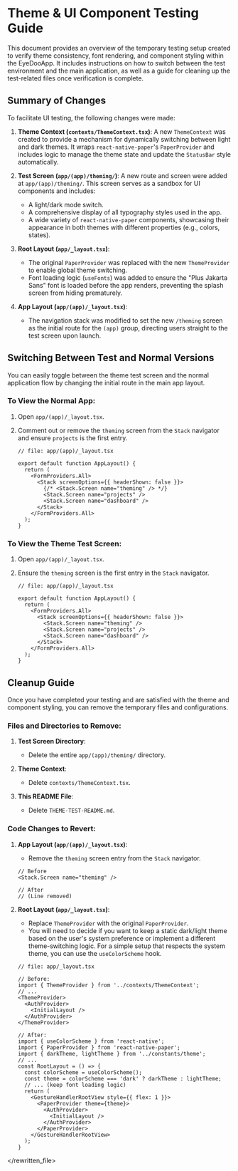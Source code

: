 # Theme & UI Component Testing Guide

This document provides an overview of the temporary testing setup created to verify theme consistency, font rendering, and component styling within the EyeDooApp. It includes instructions on how to switch between the test environment and the main application, as well as a guide for cleaning up the test-related files once verification is complete.

## Summary of Changes

To facilitate UI testing, the following changes were made:

1.  **Theme Context (`contexts/ThemeContext.tsx`)**:
    A new `ThemeContext` was created to provide a mechanism for dynamically switching between light and dark themes. It wraps `react-native-paper`'s `PaperProvider` and includes logic to manage the theme state and update the `StatusBar` style automatically.

2.  **Test Screen (`app/(app)/theming/`)**:
    A new route and screen were added at `app/(app)/theming/`. This screen serves as a sandbox for UI components and includes:
    *   A light/dark mode switch.
    *   A comprehensive display of all typography styles used in the app.
    *   A wide variety of `react-native-paper` components, showcasing their appearance in both themes with different properties (e.g., colors, states).

3.  **Root Layout (`app/_layout.tsx`)**:
    *   The original `PaperProvider` was replaced with the new `ThemeProvider` to enable global theme switching.
    *   Font loading logic (`useFonts`) was added to ensure the "Plus Jakarta Sans" font is loaded before the app renders, preventing the splash screen from hiding prematurely.

4.  **App Layout (`app/(app)/_layout.tsx`)**:
    *   The navigation stack was modified to set the new `/theming` screen as the initial route for the `(app)` group, directing users straight to the test screen upon launch.

## Switching Between Test and Normal Versions

You can easily toggle between the theme test screen and the normal application flow by changing the initial route in the main app layout.

### To View the Normal App:

1.  Open `app/(app)/_layout.tsx`.
2.  Comment out or remove the `theming` screen from the `Stack` navigator and ensure `projects` is the first entry.

    ```tsx
    // file: app/(app)/_layout.tsx

    export default function AppLayout() {
      return (
        <FormProviders.All>
          <Stack screenOptions={{ headerShown: false }}>
            {/* <Stack.Screen name="theming" /> */}
            <Stack.Screen name="projects" />
            <Stack.Screen name="dashboard" />
          </Stack>
        </FormProviders.All>
      );
    }
    ```

### To View the Theme Test Screen:

1.  Open `app/(app)/_layout.tsx`.
2.  Ensure the `theming` screen is the first entry in the `Stack` navigator.

    ```tsx
    // file: app/(app)/_layout.tsx

    export default function AppLayout() {
      return (
        <FormProviders.All>
          <Stack screenOptions={{ headerShown: false }}>
            <Stack.Screen name="theming" />
            <Stack.Screen name="projects" />
            <Stack.Screen name="dashboard" />
          </Stack>
        </FormProviders.All>
      );
    }
    ```

## Cleanup Guide

Once you have completed your testing and are satisfied with the theme and component styling, you can remove the temporary files and configurations.

### Files and Directories to Remove:

1.  **Test Screen Directory**:
    *   Delete the entire `app/(app)/theming/` directory.

2.  **Theme Context**:
    *   Delete `contexts/ThemeContext.tsx`.

3.  **This README File**:
    *   Delete `THEME-TEST-README.md`.

### Code Changes to Revert:

1.  **App Layout (`app/(app)/_layout.tsx`)**:
    *   Remove the `theming` screen entry from the `Stack` navigator.

    ```tsx
    // Before
    <Stack.Screen name="theming" />

    // After
    // (Line removed)
    ```

2.  **Root Layout (`app/_layout.tsx`)**:
    *   Replace `ThemeProvider` with the original `PaperProvider`.
    *   You will need to decide if you want to keep a static dark/light theme based on the user's system preference or implement a different theme-switching logic. For a simple setup that respects the system theme, you can use the `useColorScheme` hook.

    ```tsx
    // file: app/_layout.tsx

    // Before:
    import { ThemeProvider } from '../contexts/ThemeContext';
    // ...
    <ThemeProvider>
      <AuthProvider>
        <InitialLayout />
      </AuthProvider>
    </ThemeProvider>

    // After:
    import { useColorScheme } from 'react-native';
    import { PaperProvider } from 'react-native-paper';
    import { darkTheme, lightTheme } from '../constants/theme';
    // ...
    const RootLayout = () => {
      const colorScheme = useColorScheme();
      const theme = colorScheme === 'dark' ? darkTheme : lightTheme;
      // ... (keep font loading logic)
      return (
        <GestureHandlerRootView style={{ flex: 1 }}>
          <PaperProvider theme={theme}>
            <AuthProvider>
              <InitialLayout />
            </AuthProvider>
          </PaperProvider>
        </GestureHandlerRootView>
      );
    }
    ```

</rewritten_file> 
